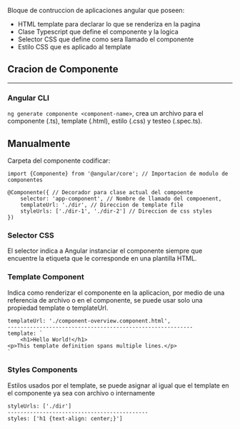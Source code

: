 Bloque de contruccion de aplicaciones angular que poseen:
- HTML template para declarar lo que se renderiza en la pagina
- Clase Typescript que define el componente y la logica
- Selector CSS que define como sera llamado el componente
- Estilo CSS que es aplicado al template

## Cracion de Componente
--- 
### Angular CLI
`ng generate componente <component-name>`, crea un archivo para el componente (.ts), template (.html), estilo (.css) y testeo (.spec.ts).

## Manualmente
Carpeta del componente codificar: 

```
import {Componente} from '@angular/core'; // Importacion de modulo de componentes 

@Componente({ // Decorador para clase actual del compoente
	selector: 'app-component', // Nombre de llamado del compoenent,
	templateUrl: './dir', // Direccion de template file
	styleUrls: ['./dir-1', './dir-2'] // Direccion de css styles
})
```

### Selector CSS
El selector indica a Angular instanciar el componente siempre que encuentre la etiqueta que le corresponde en una plantilla HTML.

### Template Component
Indica como renderizar el componente en la aplicacion, por medio de una referencia de archivo o en el componente, se puede usar solo una propiedad template o templateUrl.
```
templateUrl: './component-overview.component.html',
----------------------------------------------------------
template: `
	<h1>Hello World!</h1>
<p>This template definition spans multiple lines.</p>
`
```

### Styles Components
Estilos usados por el template, se puede asignar al igual que el template en el componente ya sea con archivo o internamente
```
styleUrls: ['./dir']
--------------------------------------------
styles: ['h1 {text-align: center;}']
```
